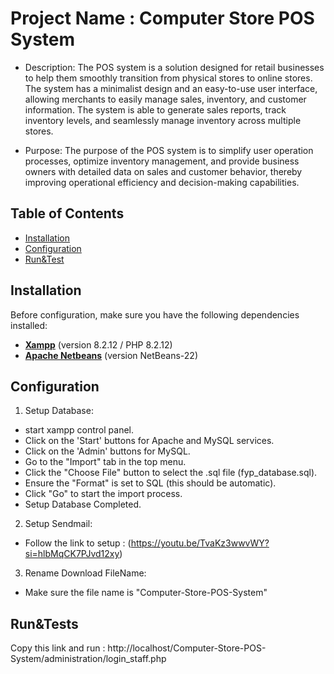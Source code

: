 # Project Name : Computer Store POS System

- Description:
The POS system is a solution designed for retail businesses to help them smoothly transition from physical stores to online stores. The system has a minimalist design and an easy-to-use user interface, allowing merchants to easily manage sales, inventory, and customer information. The system is able to generate sales reports, track inventory levels, and seamlessly manage inventory across multiple stores.

- Purpose:
The purpose of the POS system is to simplify user operation processes, optimize inventory management, and provide business owners with detailed data on sales and customer behavior, thereby improving operational efficiency and decision-making capabilities.

## Table of Contents

- [Installation](#installation)
- [Configuration](#configuration)
- [Run&Test](#run&tests)

## Installation

Before configuration, make sure you have the following dependencies installed:

- **[Xampp](https://www.apachefriends.org/download.html)** (version 8.2.12 / PHP 8.2.12)
- **[Apache Netbeans](https://netbeans.apache.org/front/main/download/nb22/)** (version NetBeans-22)

## Configuration

1. Setup Database:
- start xampp control panel.
- Click on the 'Start' buttons for Apache and MySQL services.
- Click on the 'Admin' buttons for MySQL.
- Go to the "Import" tab in the top menu.
- Click the "Choose File" button to select the .sql file (fyp_database.sql).
- Ensure the "Format" is set to SQL (this should be automatic).
- Click "Go" to start the import process.
- Setup Database Completed.

2. Setup Sendmail:
- Follow the link to setup : (https://youtu.be/TvaKz3wwvWY?si=hlbMqCK7PJvd12xy)

3. Rename Download FileName:
- Make sure the file name is "Computer-Store-POS-System"

## Run&Tests

Copy this link and run : http://localhost/Computer-Store-POS-System/administration/login_staff.php
